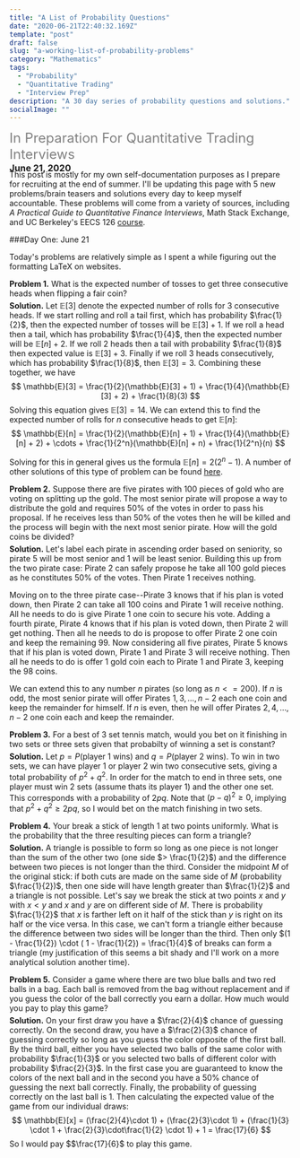 ```yaml
---
title: "A List of Probability Questions"
date: "2020-06-21T22:40:32.169Z"
template: "post"
draft: false
slug: "a-working-list-of-probability-problems"
category: "Mathematics"
tags:
  - "Probability"
  - "Quantitative Trading"
  - "Interview Prep"
description: "A 30 day series of probability questions and solutions."
socialImage: ""
---
```


<span style="display:block; height: 40px;"> <span style="color:grey"> <font size="+2.9">In Preparation For Quantitative Trading Interviews</font></span>
<br>
<strong><font size="-0.8">June 21, 2020</font> <span style="color:grey"> <font size="-0.8"></font></span></strong>
</span>
<br>

This post is mostly for my own self-documentation purposes as I prepare for recruiting at the end of summer. I'll be updating this page with 5 new problems/brain teasers and solutions every day to keep myself accountable. These problems will come from a variety of sources, including *A Practical Guide to Quantitative Finance Interviews*, Math Stack Exchange, and UC Berkeley's EECS 126 [course](https://inst.eecs.berkeley.edu/~ee126/sp20/).

###Day One: June 21

Today's problems are relatively simple as I spent a while figuring out the formatting LaTeX on websites.

**Problem 1.** What is the expected number of tosses to get three consecutive heads when flipping a fair coin?
<span style="display:block; height: 5px;"></span>
**Solution.** Let $\mathbb{E}[3]$ denote the expected number of rolls for $3$ consecutive heads. If we start rolling and roll a tail first, which has probability $\frac{1}{2}$, then the expected number of tosses will be $\mathbb{E}[3] + 1$. If we roll a head then a tail, which has probability $\frac{1}{4}$, then the expected number will be $\mathbb{E}[n] + 2$. If we roll 2 heads then a tail with probability $\frac{1}{8}$ then expected value is $\mathbb{E}[3] + 3$. Finally if we roll $3$ heads consecutively, which has probability $\frac{1}{8}$, then $\mathbb{E}[3] = 3$. Combining these together, we have
$$
\mathbb{E}[3] = \frac{1}{2}(\mathbb{E}[3] + 1) + \frac{1}{4}(\mathbb{E}[3] + 2) + \frac{1}{8}(3)
$$
Solving this equation gives $\mathbb{E}[3] = 14$. We can extend this to find the expected number of rolls for $n$ consecutive heads to get $\mathbb{E}[n]$: 
$$
\mathbb{E}[n] = \frac{1}{2}(\mathbb{E}[n] + 1) + \frac{1}{4}(\mathbb{E}[n] + 2) + \cdots + \frac{1}{2^n}(\mathbb{E}[n] + n) + \frac{1}{2^n}(n)
$$

Solving for this in general gives us the formula $\mathbb{E}[n] = 2(2^n - 1)$. A number of other solutions of this type of problem can be found [here](https://math.stackexchange.com/questions/364038/expected-number-of-coin-tosses-to-get-five-consecutive-heads?rq=1).

**Problem 2.** Suppose there are five pirates with $100$ pieces of gold who are voting on splitting up the gold. The most senior pirate will propose a way to distribute the gold and requires $50\%$ of the votes in order to pass his proposal. If he receives less than $50\%$ of the votes then he will be killed and the process will begin with the next most senior pirate. How will the gold coins be divided?
<span style="display:block; height: 5px;"></span>
**Solution.** Let's label each pirate in ascending order based on seniority, so pirate $5$ will be most senior and $1$ will be least senior. Building this up from the two pirate case:
Pirate 2 can safely propose he take all $100$ gold pieces as he constitutes $50\%$ of the votes. Then Pirate 1 receives nothing. 

Moving on to the three pirate case--Pirate 3 knows that if his plan is voted down, then Pirate 2 can take all $100$ coins and Pirate 1 will receive nothing. All he needs to do is give Pirate 1 one coin to secure his vote. Adding a fourth pirate, Pirate 4 knows that if his plan is voted down, then Pirate 2 will get nothing. Then all he needs to do is propose to offer Pirate 2 one coin and keep the remaining 99. Now considering all five pirates, Pirate 5 knows that if his plan is voted down, Pirate 1 and Pirate 3 will receive nothing. Then all he needs to do is offer 1 gold coin each to Pirate 1 and Pirate 3, keeping the 98 coins. 

We can extend this to any number $n$ pirates (so long as $n<= 200$). If $n$ is odd, the most senior pirate will offer Pirates $1, 3, \dots, n - 2$ each one coin and keep the remainder for himself. If $n$ is even, then he will offer Pirates $2, 4, \dots, n-2$ one coin each and keep the remainder.


**Problem 3.** For a best of 3 set tennis match, would you bet on it finishing in two sets or three sets given that probabilty of winning a set is constant?
<span style="display:block; height: 5px;"></span>
**Solution.** Let $p = P(\text{player 1 wins})$ and $q = P(\text{player 2 wins})$. To win in two sets, we can have player 1 or player 2 win two consecutive sets, giving a total probability of $p^2 + q^2$. In order for the match to end in three sets, one player must win 2 sets (assume thats its player 1) and the other one set. This corresponds with a probability of $2pq$. Note that $(p - q)^2 \geq 0$, implying that $p^2 + q^2 \geq 2pq$, so I would bet on the match finishing in two sets. 


**Problem 4.** Your break a stick of length 1 at two points uniformly. What is the probability that the three resulting pieces can form a triangle?
<span style="display:block; height: 5px;"></span>
**Solution.** A triangle is possible to form so long as one piece is not longer than the sum of the other two (one side $> \frac{1}{2}$) and the difference between two pieces is not longer than the third. Consider the midpoint $M$ of the original stick: if both cuts are made on the same side of $M$ (probability $\frac{1}{2})$, then one side will have length greater than $\frac{1}{2}$ and a triangle is not possible. Let's say we break the stick at two points $x$ and $y$ with $x < y$ and $x$ and $y$ are on different side of $M$. There is probability $\frac{1}{2}$ that $x$ is farther left on it half of the stick than $y$ is right on its half or the vice versa. In this case, we can't form a triangle either because the difference between two sides will be longer than the third. Then only $(1 - \frac{1}{2}) \cdot ( 1 - \frac{1}{2}) = \frac{1}{4}$ of breaks can form a triangle (my justification of this seems a bit shady and I'll work on a more analytical solution another time).


**Problem 5.** Consider a game where there are two blue balls and two red balls in a bag. Each ball is removed from the bag without replacement and if you guess the color of the ball correctly you earn a dollar. How much would you pay to play this game?
<span style="display:block; height: 5px;"></span>
**Solution.** On your first draw you have a $\frac{2}{4}$ chance of guessing correctly. On the second draw, you have a $\frac{2}{3}$ chance of guessing correctly so long as you guess the color opposite of the first ball. By the third ball, either you have selected two balls of the same color with probability $\frac{1}{3}$ or you selected two balls of different color with probability $\frac{2}{3}$. In the first case you are guaranteed to know the colors of the next ball and in the second you have a $50\%$ chance of guessing the next ball correctly. Finally, the probability of guessing correctly on the last ball is $1$. Then calculating the expected value of the game from our individual draws: 
$$
\mathbb{E}[x] = (\frac{2}{4}\cdot 1) + (\frac{2}{3}\cdot 1) + (\frac{1}{3} \cdot 1 + \frac{2}{3}\cdot\frac{1}{2} \cdot 1) + 1 = \frac{17}{6}
$$
So I would pay \$$\frac{17}{6}$ to play this game. 
